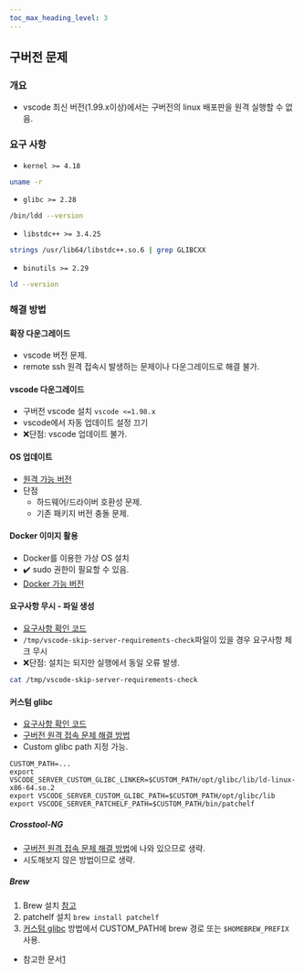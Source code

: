 ```yaml
---
toc_max_heading_level: 3
---
```

## 구버전 문제
### 개요
* vscode 최신 버전(1.99.x이상)에서는 구버전의 linux 배포판을 원격 실행할 수 없음.
### 요구 사항
* `kernel >= 4.18`
```sh
uname -r
```
* `glibc >= 2.28`
```sh
/bin/ldd --version
```
* `libstdc++ >= 3.4.25`
```sh
strings /usr/lib64/libstdc++.so.6 | grep GLIBCXX
```
* `binutils >= 2.29`
```sh
ld --version
```
### 해결 방법
#### 확장 다운그레이드
* vscode 버전 문제.
* remote ssh 원격 접속시 발생하는 문제이나 다운그레이드로 해결 불가.
#### vscode 다운그레이드
* 구버전 vscode 설치 `vscode <=1.98.x`
* vscode에서 자동 업데이트 설정 끄기
* :x:단점: vscode 업데이트 불가.
#### OS 업데이트
* [원격 가능 버전](https://code.visualstudio.com/docs/remote/linux#_remote-host-container-wsl-linux-prerequisites)
* 단점
    * 하드웨어/드라이버 호환성 문제.
    * 기존 패키지 버전 충돌 문제.
#### Docker 이미지 활용
* Docker를 이용한 가상 OS 설치
* :heavy_check_mark: sudo 권한이 필요할 수 있음.
* [Docker 가능 버전](https://code.visualstudio.com/docs/remote/linux#_tips-by-linux-distribution)
#### 요구사항 무시 - 파일 생성
* [요구사항 확인 코드](https://github.com/microsoft/vscode/blob/b2fa919272e135a3026b3529ca670148e9d04477/resources/server/bin/helpers/check-requirements-linux.sh#L20)
* `/tmp/vscode-skip-server-requirements-check`파일이 있을 경우 요구사항 체크 무시
* :x:단점: 설치는 되지만 실행에서 동일 오류 발생.
```sh
cat /tmp/vscode-skip-server-requirements-check
```
#### 커스텀 glibc
* [요구사항 확인 코드](https://github.com/microsoft/vscode/blob/b2fa919272e135a3026b3529ca670148e9d04477/resources/server/bin/helpers/check-requirements-linux.sh#L20)
* [구버전 원격 접속 문제 해결 방법](https://code.visualstudio.com/docs/remote/faq#_can-i-run-vs-code-server-on-older-linux-distributions)
* Custom glibc path 지정 가능.
```
CUSTOM_PATH=...
export VSCODE_SERVER_CUSTOM_GLIBC_LINKER=$CUSTOM_PATH/opt/glibc/lib/ld-linux-x86-64.so.2
export VSCODE_SERVER_CUSTOM_GLIBC_PATH=$CUSTOM_PATH/opt/glibc/lib
export VSCODE_SERVER_PATCHELF_PATH=$CUSTOM_PATH/bin/patchelf
```
##### Crosstool-NG
* [구버전 원격 접속 문제 해결 방법](https://code.visualstudio.com/docs/remote/faq#_can-i-run-vs-code-server-on-older-linux-distributions)에 나와 있으므로 생략.
* 시도해보지 않은 방법이므로 생략.
##### Brew
1. Brew 설치 [참고](../linux/03.pkg/brew.md)
1. patchelf 설치 `brew install patchelf`
1. [커스텀 glibc](#커스텀-glibc) 방법에서 CUSTOM_PATH에 brew 경로 또는 `$HOMEBREW_PREFIX` 사용.
* 참고한 문서[1](https://dev.to/subrata/connect-to-unsupported-older-linux-servers-with-vs-code-remote-ssh-using-custom-glibc-libstdc-m63)
